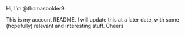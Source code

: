 Hi, I’m @thomasbolder9

This is my account README. I will update this at a later date, with some (hopefully) relevant and interesting stuff. 
Cheers
<!---
thomasbolder9/thomasbolder9 is a ✨ special ✨ repository because its `README.md` (this file) appears on your GitHub profile.
You can click the Preview link to take a look at your changes.
--->
